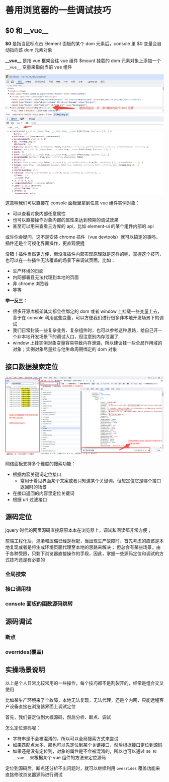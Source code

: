 # 善用浏览器的一些调试技巧

## $0 和 \_\_vue\_\_

**$0** 是指当鼠标点击 Element 面板的某个 dom 元素后，console 里 $0 变量会自动指向该 dom 元素对象

**\_\_vue\_\_** 是指 vue 框架会往 vue 组件 $mount 挂载的 dom 元素对象上添加一个 `__vue__` 变量来指向当前 vue 组件

![](./images/$0.jpg)

这意味我们可以直接在 console 面板里拿到任意 vue 组件实例对象：

- 可以查看对象内部任意属性
- 也可以直接操作对象内部的属性来达到预期的调试效果
- 甚至可以用来查看三方库的 api，比如 element-ui 的某个组件内部的 api

或许你会疑问，这不是安装 chrome 插件（vue devtools）就可以搞定的事吗，插件还是个可视化界面操作，更直观便捷

没错！插件当然更方便，但没准插件内部实现原理就是这样的呢，掌握这个技巧，也可以在一些插件无法覆盖的场景下来调试页面，比如：

- 生产环境的页面
- 内网部署且无法代理到本地的页面
- 非 chrome 浏览器
- 等等

**举一反三：**

- 很多开源库框架其实都会往绑定的 dom 或者 window 上挂载一些变量上去，善于在 console 利用这些变量，可以方便我们进行很多非本地开发场景下的调试
- 我们日常封装一些复杂业务、复杂组件时，也可以参考这种思路，给自己开一个非本地开发场景下的调试入口，但注意别内存泄漏了
- window 上挂实例对象变量容易导致内存泄漏，所以建议挂一些全局作用域的对象；实例对象尽量挂与他生命周期绑定的 dom 对象

## 接口数据搜索定位

![](./images/network.png)

网络面板支持多个维度的搜索功能：

- 根据内容关键词定位接口
  - 常用于看见界面某个文案或者只知道某个关键词，但想定位它是哪个接口返回时的场景
- 在接口返回的内容里定位关键词
- 根据 url 过滤接口

## 源码定位

jquery 时代的网页源码直接原原本本在浏览器上，调试和阅读都非常方便；

前端工程化后，混淆和压缩已经是标配，当出现生产故障时，首先考虑的应该是本地复现或者是将生成环境页面代理至本地的思路来解决；
但总会有某些场景，由于各种受限，只剩下浏览器直接操作的手段，因此，掌握一些源码定位和调试的方式技巧还是有必要的

### 全局搜索

### 接口调用栈

### console 面板的函数源码跳转

## 源码调试

### 断点

### overrides(覆盖)

## 实操场景说明

以上是个人日常比较常用的一些操作，每个技巧都不是割裂开的，经常是组合交叉使用

比如某生产环境来了个故障，本地无法复现，无法代理，还是个内网，只能远程客户设备直接在浏览器界面上调试定位

首先，我们要定位到大概源码，然后分析、断点、调试

怎么定位源码呢：

- 字符串是不会被混淆的，所以可以全局搜索方式来尝试
- 如果匹配点太多，那也可以先定位到某个关键接口，然后根据接口定位到源码
- 如果还是没有定位到，对象的属性是不会被混淆的，所以也可以通过 `$0 和 __vue__` 来根据某个 vue 组件的方法来定位源码

定位到源码后，断点还分析不出问题时，就可以继续利用 `overrides` 覆盖功能来直接修改浏览器源码进行调试
